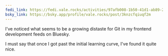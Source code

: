 ```yaml
---
fedi_link: https://fedi.vale.rocks/activities/97afb008-1b50-41d1-ab89-2c84279fab4b
bsky_link: https://bsky.app/profile/vale.rocks/post/3knzcfqiuqf2m
---
```


I've noticed what seems to be a growing distaste for Git in my frontend development feeds on Bluesky.

I must say that once I got past the initial learning curve, I've found it quite nice.

